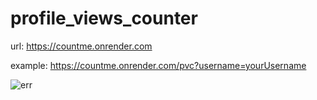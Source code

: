 # profile_views_counter

url: https://countme.onrender.com

example: https://countme.onrender.com/pvc?username=yourUsername

![err](https://countme.onrender.com/pvcb/?username=pvc_repo&color=red&labelColor=green&cache=disable)
